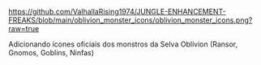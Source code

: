 https://github.com/ValhallaRising1974/JUNGLE-ENHANCEMENT-FREAKS/blob/main/oblivion_monster_icons/oblivion_monster_icons.png?raw=true



Adicionando ícones oficiais dos monstros da Selva Oblivion (Ransor, Gnomos, Goblins, Ninfas)
